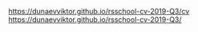 https://dunaevviktor.github.io/rsschool-cv-2019-Q3/cv  
https://dunaevviktor.github.io/rsschool-cv-2019-Q3/